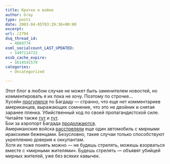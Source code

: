 ```yaml
---
title: Кратко о войне
author: Gray
type: posts
date: 2003-04-05T03:29:36+00:00
excerpt:
url: /2794
dsq_thread_id:
  - 4869774
esml_socialcount_LAST_UPDATED:
  - 1497114722
essb_cache_expire:
  - 1614541579
categories:
  - Uncategorized

---
```








Этот блог в любом случае не может быть заменителем новостей, но комментировать я их пока не хочу. Поэтому по строчке&#8230;  
Хусейн <a href="http://lenta.ru/iraq/2003/04/04/saddam3/" target="_blank">прогулялся</a> по Багдаду &#8212; странно, что еще нет комментариев американцев, выражающих сомнение, что это не двойник и снятая заранее пленка. Убийственный ход по своей пропагандистской силе. Читайте также <a href="http://www.guardian.co.uk/Iraq/Story/0,2763,930320,00.html" target="_blank">тут</a> и <a href="http://www.nytimes.com/2003/04/04/international/worldspecial/04CND-PREXY.html?ex=1050123600&#038;en=417bbe3c0d8734c5&#038;ei=5007&#038;partner=USERLAND" target="_blank">тут</a>.  
Бои за аэропорт Багдада <a href="http://www.obozrevatel.com.ua/news.php?t=3&#038;id=80389" target="_blank">продолжаются</a>.  
Американские войска <a href="http://lenta.ru/iraq/2003/04/05/truck/" target="_blank">расстреляли</a> еще один автомобиль с мирными иракскими беженцами. Безусловно, такие случаи только способствуют укреплению доверия к оккупантам.  
Хотя их тоже понять можно &#8212; не будешь стрелять, можешь взорваться вместе с &#171;мирными жителями&#187;. Будешь стрелять &#8212; объявят убийцей мирных жителей, уже без всяких кавычек.